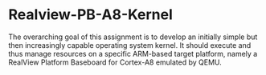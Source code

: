 # Realview-PB-A8-Kernel

The overarching goal of this assignment is to develop an initially simple but then increasingly capable operating
system kernel. It should execute and thus manage resources on a specific ARM-based target platform, namely
a RealView Platform Baseboard for Cortex-A8 emulated by QEMU.
